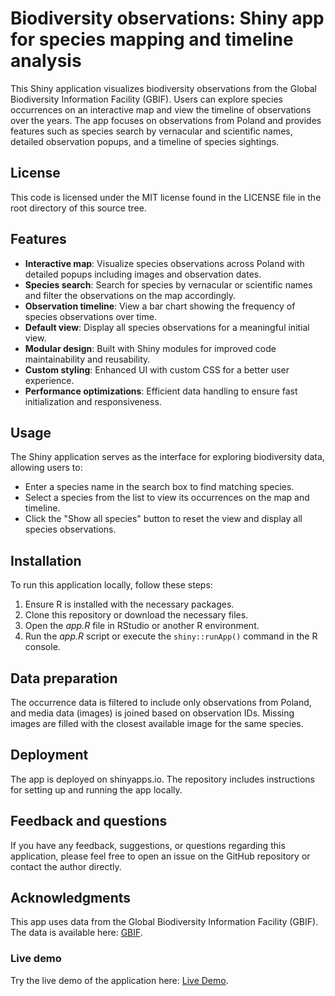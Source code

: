 # Biodiversity observations: Shiny app for species mapping and timeline analysis
This Shiny application visualizes biodiversity observations from the Global Biodiversity Information Facility (GBIF). Users can explore species occurrences on an interactive map and view the timeline of observations over the years. The app focuses on observations from Poland and provides features such as species search by vernacular and scientific names, detailed observation popups, and a timeline of species sightings.

## License
This code is licensed under the MIT license found in the LICENSE file in the root directory of this source tree.

## Features
- **Interactive map**: Visualize species observations across Poland with detailed popups including images and observation dates.
- **Species search**: Search for species by vernacular or scientific names and filter the observations on the map accordingly.
- **Observation timeline**: View a bar chart showing the frequency of species observations over time.
- **Default view**: Display all species observations for a meaningful initial view.
- **Modular design**: Built with Shiny modules for improved code maintainability and reusability.
- **Custom styling**: Enhanced UI with custom CSS for a better user experience.
- **Performance optimizations**: Efficient data handling to ensure fast initialization and responsiveness.

## Usage
The Shiny application serves as the interface for exploring biodiversity data, allowing users to:
- Enter a species name in the search box to find matching species.
- Select a species from the list to view its occurrences on the map and timeline.
- Click the "Show all species" button to reset the view and display all species observations.

## Installation
To run this application locally, follow these steps:
1. Ensure R is installed with the necessary packages.
2. Clone this repository or download the necessary files.
3. Open the *app.R* file in RStudio or another R environment.
4. Run the *app.R* script or execute the `shiny::runApp()` command in the R console.

## Data preparation
The occurrence data is filtered to include only observations from Poland, and media data (images) is joined based on observation IDs. Missing images are filled with the closest available image for the same species.

## Deployment
The app is deployed on shinyapps.io. The repository includes instructions for setting up and running the app locally.

## Feedback and questions
If you have any feedback, suggestions, or questions regarding this application, please feel free to open an issue on the GitHub repository or contact the author directly.

## Acknowledgments
This app uses data from the Global Biodiversity Information Facility (GBIF). The data is available here: [GBIF](https://www.gbif.org/occurrence/search?dataset_key=8a863029-f435-446a-821e-275f4f641165).

### Live demo
Try the live demo of the application here: [Live Demo](https://shinyapps.io/your-app-url).

